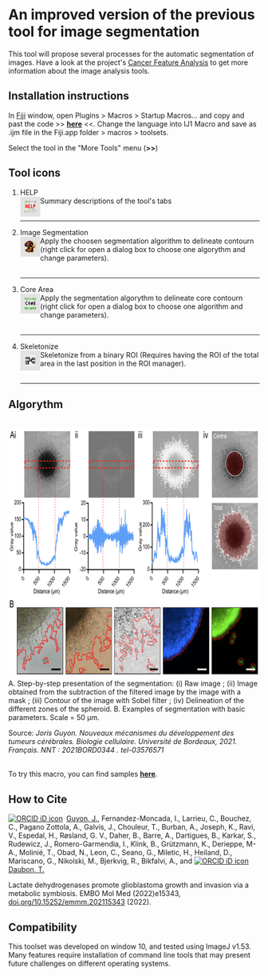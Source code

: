 # An improved version of the previous tool for image segmentation 

This tool will propose several processes for the automatic segmentation of images.
Have a look at the project's [Cancer Feature Analysis](https://github.com/Guyon-J/Cancer_Feature_Analysis/wiki/Welcome-to-the-Cancer-Feature-Analysis-wiki!) to get more information about the image analysis tools.


## Installation instructions
In [Fiji](https://fiji.sc/) window, open Plugins > Macros > Startup Macros... and copy and past the code >> __[here](https://raw.githubusercontent.com/Guyon-J/Macro_for_Spheroid_Analysis_v2/main/Macro_Image_Segmentation)__ <<. 
Change the language into IJ1 Macro and save as .ijm file in the Fiji.app folder > macros > toolsets.

Select the tool in the "More Tools" menu (**>>**)


## Tool icons
1. HELP <br> <img align='left' src="https://github.com/Guyon-J/Macro_for_Spheroid_Analysis_v2/blob/main/Image/Tool_Icons/1.png" height='40'/> Summary descriptions of the tool's tabs <br><br><hr>
2. Image Segmentation <br> <img align='left' src="https://github.com/Guyon-J/Macro_for_Spheroid_Analysis_v2/blob/main/Image/Tool_Icons/2.png" height='40'/> Apply the choosen segmentation algorithm to delineate contourn (right click for open a dialog box to choose one algorythm and change parameters). <br><br><hr>
3. Core Area <br> <img align='left' src="https://github.com/Guyon-J/Macro_for_Spheroid_Analysis_v2/blob/main/Image/Tool_Icons/3.png" height='40'/> Apply the segmentation algorythm to delineate core contourn (right click for open a dialog box to choose one algorithm and change parameters). <br><br><hr>
4. Skeletonize <br> <img align='left' src="https://github.com/Guyon-J/Macro_for_Spheroid_Analysis_v2/blob/main/Image/Tool_Icons/4.png" height='40'/> Skeletonize from a binary ROI (Requires having the ROI of the total area in the last position in the ROI manager). <br><br><hr>

## Algorythm
<br> <img src="https://github.com/Guyon-J/Macro_for_Spheroid_Analysis_v2/blob/main/Image/algorythm.png" height='500'/><br>
A. Step-by-step presentation of the segmentation: (i) Raw image ; (ii) Image obtained from the subtraction of the filtered image by the image with a mask ; (iii) Contour of the image with Sobel filter ; (iv) Delineation of the different zones of the spheroid. B. Examples of segmentation with basic parameters. Scale = 50 μm.
<br>

Source:<i> Joris Guyon. Nouveaux mécanismes du développement des tumeurs cérébrales. Biologie cellulaire. Université de Bordeaux, 2021. Français. NNT : 2021BORD0344 . tel-03576571 </i>
<br>
<br>

To try this macro, you can find samples __[here](https://github.com/Guyon-J/Macro_for_Spheroid_Analysis/tree/main/Images/Spheroid_Samples)__.


## How to Cite
<div itemscope itemtype="https://schema.org/Person"><a itemprop="sameAs" content="https://orcid.org/0000-0001-6692-2890" href="https://orcid.org/0000-0001-6692-2890" target="orcid.widget" rel="me noopener noreferrer" style="vertical-align:top;"><img src="https://orcid.org/sites/default/files/images/orcid_16x16.png" style="width:1em;margin-right:.5em;" alt="ORCID iD icon">Guyon, J.</a>, Fernandez-Moncada, I., Larrieu, C., Bouchez, C., Pagano Zottola, A., Galvis, J., Chouleur, T., Burban, A., Joseph, K., Ravi, V., Espedal, H., Røsland, G. V., Daher, B., Barre, A., Dartigues, B., Karkar, S., Rudewicz, J., Romero-Garmendia, I., Klink, B., Grützmann, K., Derieppe, M-A., Molinié, T., Obad, N., Leon, C., Seano, G., Miletic, H., Heiland, D., Mariscano, G., Nikolski, M., Bjerkvig, R., Bikfalvi, A., and <itemscope itemtype="https://schema.org/Person"><a itemprop="sameAs" content="https://orcid.org/0000-0002-0319-7617" href="https://orcid.org/0000-0002-0319-7617" target="orcid.widget" rel="me noopener noreferrer" style="vertical-align:top;"><img src="https://orcid.org/sites/default/files/images/orcid_16x16.png" style="width:1em;margin-right:.5em;" alt="ORCID iD icon">Daubon, T.</a> 

Lactate dehydrogenases promote glioblastoma growth and invasion via a metabolic symbiosis. EMBO Mol Med (2022)e15343, [doi.org/10.15252/emmm.202115343](https://doi.org/10.15252/emmm.202115343) (2022). 


## Compatibility

This toolset was developed on window 10, and tested using ImageJ v1.53. Many features require installation of command line tools that may present future challenges on different operating systems.
